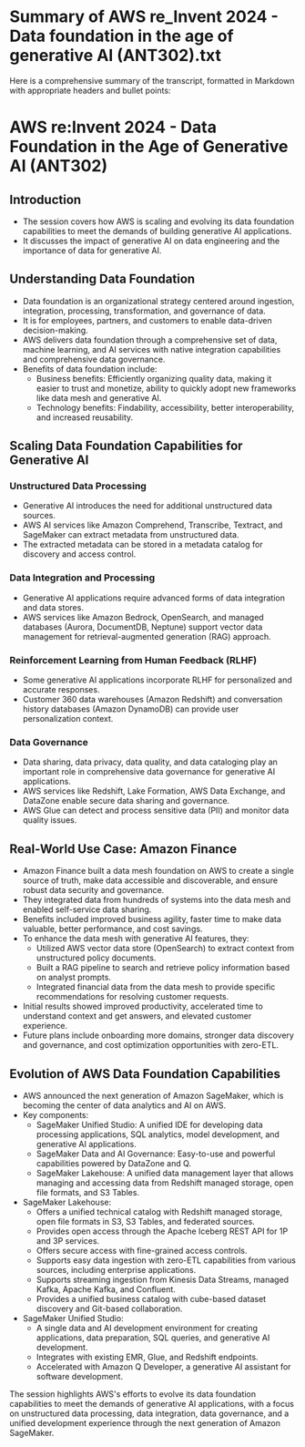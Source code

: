 # Summary of AWS re_Invent 2024 - Data foundation in the age of generative AI (ANT302).txt

Here is a comprehensive summary of the transcript, formatted in Markdown with appropriate headers and bullet points:

# AWS re:Invent 2024 - Data Foundation in the Age of Generative AI (ANT302)

## Introduction

- The session covers how AWS is scaling and evolving its data foundation capabilities to meet the demands of building generative AI applications.
- It discusses the impact of generative AI on data engineering and the importance of data for generative AI.

## Understanding Data Foundation

- Data foundation is an organizational strategy centered around ingestion, integration, processing, transformation, and governance of data.
- It is for employees, partners, and customers to enable data-driven decision-making.
- AWS delivers data foundation through a comprehensive set of data, machine learning, and AI services with native integration capabilities and comprehensive data governance.
- Benefits of data foundation include:
  - Business benefits: Efficiently organizing quality data, making it easier to trust and monetize, ability to quickly adopt new frameworks like data mesh and generative AI.
  - Technology benefits: Findability, accessibility, better interoperability, and increased reusability.

## Scaling Data Foundation Capabilities for Generative AI

### Unstructured Data Processing

- Generative AI introduces the need for additional unstructured data sources.
- AWS AI services like Amazon Comprehend, Transcribe, Textract, and SageMaker can extract metadata from unstructured data.
- The extracted metadata can be stored in a metadata catalog for discovery and access control.

### Data Integration and Processing

- Generative AI applications require advanced forms of data integration and data stores.
- AWS services like Amazon Bedrock, OpenSearch, and managed databases (Aurora, DocumentDB, Neptune) support vector data management for retrieval-augmented generation (RAG) approach.

### Reinforcement Learning from Human Feedback (RLHF)

- Some generative AI applications incorporate RLHF for personalized and accurate responses.
- Customer 360 data warehouses (Amazon Redshift) and conversation history databases (Amazon DynamoDB) can provide user personalization context.

### Data Governance

- Data sharing, data privacy, data quality, and data cataloging play an important role in comprehensive data governance for generative AI applications.
- AWS services like Redshift, Lake Formation, AWS Data Exchange, and DataZone enable secure data sharing and governance.
- AWS Glue can detect and process sensitive data (PII) and monitor data quality issues.

## Real-World Use Case: Amazon Finance

- Amazon Finance built a data mesh foundation on AWS to create a single source of truth, make data accessible and discoverable, and ensure robust data security and governance.
- They integrated data from hundreds of systems into the data mesh and enabled self-service data sharing.
- Benefits included improved business agility, faster time to make data valuable, better performance, and cost savings.
- To enhance the data mesh with generative AI features, they:
  - Utilized AWS vector data store (OpenSearch) to extract context from unstructured policy documents.
  - Built a RAG pipeline to search and retrieve policy information based on analyst prompts.
  - Integrated financial data from the data mesh to provide specific recommendations for resolving customer requests.
- Initial results showed improved productivity, accelerated time to understand context and get answers, and elevated customer experience.
- Future plans include onboarding more domains, stronger data discovery and governance, and cost optimization opportunities with zero-ETL.

## Evolution of AWS Data Foundation Capabilities

- AWS announced the next generation of Amazon SageMaker, which is becoming the center of data analytics and AI on AWS.
- Key components:
  - SageMaker Unified Studio: A unified IDE for developing data processing applications, SQL analytics, model development, and generative AI applications.
  - SageMaker Data and AI Governance: Easy-to-use and powerful capabilities powered by DataZone and Q.
  - SageMaker Lakehouse: A unified data management layer that allows managing and accessing data from Redshift managed storage, open file formats, and S3 Tables.
- SageMaker Lakehouse:
  - Offers a unified technical catalog with Redshift managed storage, open file formats in S3, S3 Tables, and federated sources.
  - Provides open access through the Apache Iceberg REST API for 1P and 3P services.
  - Offers secure access with fine-grained access controls.
  - Supports easy data ingestion with zero-ETL capabilities from various sources, including enterprise applications.
  - Supports streaming ingestion from Kinesis Data Streams, managed Kafka, Apache Kafka, and Confluent.
  - Provides a unified business catalog with cube-based dataset discovery and Git-based collaboration.
- SageMaker Unified Studio:
  - A single data and AI development environment for creating applications, data preparation, SQL queries, and generative AI development.
  - Integrates with existing EMR, Glue, and Redshift endpoints.
  - Accelerated with Amazon Q Developer, a generative AI assistant for software development.

The session highlights AWS's efforts to evolve its data foundation capabilities to meet the demands of generative AI applications, with a focus on unstructured data processing, data integration, data governance, and a unified development experience through the next generation of Amazon SageMaker.
